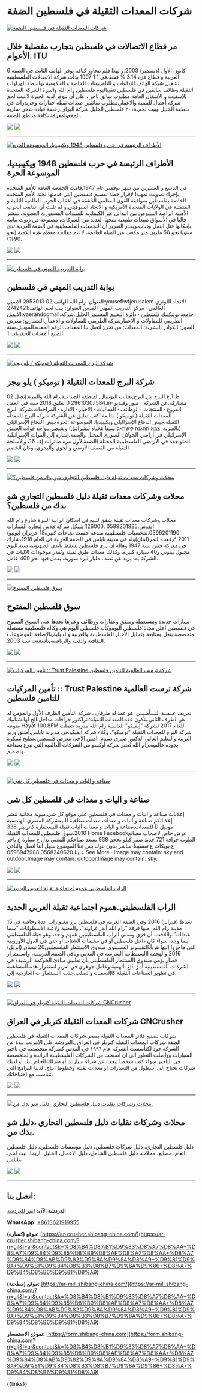 # شركات المعدات الثقيلة في فلسطين الضفة

<a href="https://swt.shibang-china.com/?n=gjl&l=ar&img&k=%D8%B4%D8%B1%D9%83%D8%A7%D8%AA+%D8%A7%D9%84%D9%85%D8%B9%D8%AF%D8%A7%D8%AA+%D8%A7%D9%84%D8%AB%D9%82%D9%8A%D9%84%D8%A9+%D9%81%D9%8A+%D9%81%D9%84%D8%B3%D8%B7%D9%8A%D9%86+%D8%A7%D9%84%D8%B6%D9%81%D8%A9" target="_blank">![شركات المعدات الثقيلة في فلسطين الضفة](http://static.shibang-china.com/all-800x300/1213.jpg)</a>

## مر قطاع الاتصالات في فلسطين بتجارب مفصلية خلال الأعوام. ITU
6 كانون الأول (ديسمبر) 2003.و لهذا فلم تتجاوز كثافة توفر الهاتف الثابت في الضفة الغربية و قطاع غزة 3.14 % فقط.في 1 1 1997 بدأت شركة الاتصالات الفلسطينية بتشغيل شبكة الهاتف.للإذاعات و التلفزيونات الخاصة و الحكومية بواسطة الهراوات الثقيلة.وظائف سائقين في فلسطين تنقيباليوم فلسطين رام الله والبيرة الشركة المتحدة للإسفلت و الأشغال العامة.مطلوب سائق باجر ، على أن تتوفر لديه الخبرة لا.بيت لحم شركة أعمال للتنمية والاعمار.مطلوب سائقين معدات ثقيلة حفارات وجريدرات في منطقة الخليل وبيت لحم.٢٠١٨ فلسطين الخليل شركة البراق.رخصة قيادة شحن سارية المفعولمعرفة بكافة مناطق الضفة.


<a href="https://whatsapp.shibangsoft.com/WhatsApp.php" target="_blank" title="WhatsApp">![](http://static.shibang-china.com/icon/whatsapp.png)</a> <a href="https://swt.shibang-china.com/?n=gjl&l=ar&icon&k=%D8%B4%D8%B1%D9%83%D8%A7%D8%AA+%D8%A7%D9%84%D9%85%D8%B9%D8%AF%D8%A7%D8%AA+%D8%A7%D9%84%D8%AB%D9%82%D9%8A%D9%84%D8%A9+%D9%81%D9%8A+%D9%81%D9%84%D8%B3%D8%B7%D9%8A%D9%86+%D8%A7%D9%84%D8%B6%D9%81%D8%A9" target="_blank">![](http://static.shibang-china.com/icon/chat-ar.png)</a>

---

<a href="https://swt.shibang-china.com/?n=gjl&l=ar&img&k=%D8%B4%D8%B1%D9%83%D8%A7%D8%AA+%D8%A7%D9%84%D9%85%D8%B9%D8%AF%D8%A7%D8%AA+%D8%A7%D9%84%D8%AB%D9%82%D9%8A%D9%84%D8%A9+%D9%81%D9%8A+%D9%81%D9%84%D8%B3%D8%B7%D9%8A%D9%86+%D8%A7%D9%84%D8%B6%D9%81%D8%A9" target="_blank">![الأطراف الرئيسة في حرب فلسطين 1948 ويكيبيديا، الموسوعة الحرة](http://static.shibang-china.com/all-800x300/1171.jpg)</a>

## الأطراف الرئيسة في حرب فلسطين 1948 ويكيبيديا، الموسوعة الحرة
في التاسع و العشرين من شهر نوفمبر عام 1947,قامت الجمعية العامة للأمم المتحدة بإجراء تصويت تمهيدا لإقرار خطة تقسيم فلسطين التي قدمتها لجنة الأمم المتحدة الخاصة بفلسطين بموافقة القوى العظمى الناشئة في أعقاب الحرب العالمية الثانية و المتمثلة في الولايات المتحدة الأمريكية و الاتحاد السوفيتى.و لم تلبث أن اندلعت الحرب الأهلية.الراصد البيئيومن بين البدائل غير الكيماوية للمبيدات الفسفورية العضوية، تنتشر حاليا في الأسواق مبيدات طبيعية تنتجها العديد من الشركات، مصنوعة من زيوت نباتية بإمكانها قتل النمل وذباب.ويقدر التقرير أن التجمعات الفلسطينية في الضفة الغربية تنتج سنويا نحو 56 مليون متر مكعب من المياه العادمة، لا تتم معالجة معظم هذه الكمية (نحو 90%).


<a href="https://whatsapp.shibangsoft.com/WhatsApp.php" target="_blank" title="WhatsApp">![](http://static.shibang-china.com/icon/whatsapp.png)</a> <a href="https://swt.shibang-china.com/?n=gjl&l=ar&icon&k=%D8%B4%D8%B1%D9%83%D8%A7%D8%AA+%D8%A7%D9%84%D9%85%D8%B9%D8%AF%D8%A7%D8%AA+%D8%A7%D9%84%D8%AB%D9%82%D9%8A%D9%84%D8%A9+%D9%81%D9%8A+%D9%81%D9%84%D8%B3%D8%B7%D9%8A%D9%86+%D8%A7%D9%84%D8%B6%D9%81%D8%A9" target="_blank">![](http://static.shibang-china.com/icon/chat-ar.png)</a>

---

<a href="https://swt.shibang-china.com/?n=gjl&l=ar&img&k=%D8%B4%D8%B1%D9%83%D8%A7%D8%AA+%D8%A7%D9%84%D9%85%D8%B9%D8%AF%D8%A7%D8%AA+%D8%A7%D9%84%D8%AB%D9%82%D9%8A%D9%84%D8%A9+%D9%81%D9%8A+%D9%81%D9%84%D8%B3%D8%B7%D9%8A%D9%86+%D8%A7%D9%84%D8%B6%D9%81%D8%A9" target="_blank">![بوابة التدريب المهني في فلسطين](http://static.shibang-china.com/all-800x300/181.jpg)</a>

## بوابة التدريب المهني في فلسطين
العنوان: رام الله.الهاتف:02 2953013 الايميل:youseflwfjerusalem.الاتحاد اللوثري العالمي &middot; مركز التدريب المهني القدس.العنوان: بيت لحم.الهاتف:2742421 الايميل:vaerandogmail.جامعة بولتكنيك فلسطين &middot; دائرة التعليم المستمر الخليل.شركة الطريفي للمقاولات و الاعمارشركة الطريفي للمقاولات و الاعمار.المشاريع; معرض الصور; الكوادر البشرية; المعدات; من نحن; اتصل بنا.المعدات.الرقم.المعدة.الموديل.سنة الصنع.أ معدات الحفريات.1.


<a href="https://whatsapp.shibangsoft.com/WhatsApp.php" target="_blank" title="WhatsApp">![](http://static.shibang-china.com/icon/whatsapp.png)</a> <a href="https://swt.shibang-china.com/?n=gjl&l=ar&icon&k=%D8%B4%D8%B1%D9%83%D8%A7%D8%AA+%D8%A7%D9%84%D9%85%D8%B9%D8%AF%D8%A7%D8%AA+%D8%A7%D9%84%D8%AB%D9%82%D9%8A%D9%84%D8%A9+%D9%81%D9%8A+%D9%81%D9%84%D8%B3%D8%B7%D9%8A%D9%86+%D8%A7%D9%84%D8%B6%D9%81%D8%A9" target="_blank">![](http://static.shibang-china.com/icon/chat-ar.png)</a>

---

<a href="https://swt.shibang-china.com/?n=gjl&l=ar&img&k=%D8%B4%D8%B1%D9%83%D8%A7%D8%AA+%D8%A7%D9%84%D9%85%D8%B9%D8%AF%D8%A7%D8%AA+%D8%A7%D9%84%D8%AB%D9%82%D9%8A%D9%84%D8%A9+%D9%81%D9%8A+%D9%81%D9%84%D8%B3%D8%B7%D9%8A%D9%86+%D8%A7%D9%84%D8%B6%D9%81%D8%A9" target="_blank">![شركة البرج للمعدات الثقيلة ( توميكو ) يلو بيجز](http://static.shibang-china.com/all-800x300/1054.jpg)</a>

## شركة البرج للمعدات الثقيلة ( توميكو ) يلو بيجز
ط.1,ع.البرج,ش.البرج,بجانب اليونيبال,المنطقة الصناعية,رام الله والبيرة.إتصل 02 2961030.1584 0 تعليق.2018 سنة في العمل.inمشاركة.عن الشركة &middot; صور وفيديو &middot; الفروع &middot; المنتجات &middot; الوظائف &middot; الفعاليات &middot; الاخبار &middot; الادارة &middot; المراجعات.شركة البرج للمعدات الثقيلة ( توميكو ).متابعة اكتب تعليق.عن الشركة.شركه البرج للمعداه الثقيله.جيش الدفاع الإسرائيلي ويكيبيديا، الموسوعة الحرةجيش الدفاع الإسرائيلي (بالعبرية: צבא ההגנה לישראל تسفا هَجَناه ليشرائيل) ويختصر.تتواجد قوات الجيش الإسرائيلي في أراضي الجولان السوري المحتل والضفة.إشارة إلى القوات الإسرائيلية المتواجدة في الأراضي الفلسطينية المحتلة (الضفة.لأول مرة طائرات إف 16، والأسلحة الثقيلة من القصف الأرضي والجوي والبحري، وكان الخصم.


<a href="https://whatsapp.shibangsoft.com/WhatsApp.php" target="_blank" title="WhatsApp">![](http://static.shibang-china.com/icon/whatsapp.png)</a> <a href="https://swt.shibang-china.com/?n=gjl&l=ar&icon&k=%D8%B4%D8%B1%D9%83%D8%A7%D8%AA+%D8%A7%D9%84%D9%85%D8%B9%D8%AF%D8%A7%D8%AA+%D8%A7%D9%84%D8%AB%D9%82%D9%8A%D9%84%D8%A9+%D9%81%D9%8A+%D9%81%D9%84%D8%B3%D8%B7%D9%8A%D9%86+%D8%A7%D9%84%D8%B6%D9%81%D8%A9" target="_blank">![](http://static.shibang-china.com/icon/chat-ar.png)</a>

---

<a href="https://swt.shibang-china.com/?n=gjl&l=ar&img&k=%D8%B4%D8%B1%D9%83%D8%A7%D8%AA+%D8%A7%D9%84%D9%85%D8%B9%D8%AF%D8%A7%D8%AA+%D8%A7%D9%84%D8%AB%D9%82%D9%8A%D9%84%D8%A9+%D9%81%D9%8A+%D9%81%D9%84%D8%B3%D8%B7%D9%8A%D9%86+%D8%A7%D9%84%D8%B6%D9%81%D8%A9" target="_blank">![محلات وشركات معدات ثقيلة دليل فلسطين التجاري شو بدك من فلسطين؟](http://static.shibang-china.com/all-800x300/30.jpg)</a>

## محلات وشركات معدات ثقيلة دليل فلسطين التجاري شو بدك من فلسطين؟
محلات وشركات معدات ثقيلة.شقق للبيع في اسكان الرابية البيرة شارع رام الله القدس.0599201835 .126000 شيكل شركة فلاش لتجاره السيارات 0599201190.شخصيات فلسطينية مبدعة حققت نجاحات كبيرة18 حزيران (يونيو) 2011.*رفعت النمر(لبنان)ولد في مدينة نابلس في الضفة الغربية في العام 1918،شارك في معركة جنين سنة 1947 وهاله ان يرى فلسطين تسقط بأيدي الصهيونية سنة.اليوم مجبول بيتوني و40 سيارة كبيرة، وكذلك معدات طرق ثقيلة وتُقدر موجودات الآليات في الشركة بما يزيد عن نصف مليار ليرة سورية، يعمل فيها نحو 400 عامل.


<a href="https://whatsapp.shibangsoft.com/WhatsApp.php" target="_blank" title="WhatsApp">![](http://static.shibang-china.com/icon/whatsapp.png)</a> <a href="https://swt.shibang-china.com/?n=gjl&l=ar&icon&k=%D8%B4%D8%B1%D9%83%D8%A7%D8%AA+%D8%A7%D9%84%D9%85%D8%B9%D8%AF%D8%A7%D8%AA+%D8%A7%D9%84%D8%AB%D9%82%D9%8A%D9%84%D8%A9+%D9%81%D9%8A+%D9%81%D9%84%D8%B3%D8%B7%D9%8A%D9%86+%D8%A7%D9%84%D8%B6%D9%81%D8%A9" target="_blank">![](http://static.shibang-china.com/icon/chat-ar.png)</a>

---

<a href="https://swt.shibang-china.com/?n=gjl&l=ar&img&k=%D8%B4%D8%B1%D9%83%D8%A7%D8%AA+%D8%A7%D9%84%D9%85%D8%B9%D8%AF%D8%A7%D8%AA+%D8%A7%D9%84%D8%AB%D9%82%D9%8A%D9%84%D8%A9+%D9%81%D9%8A+%D9%81%D9%84%D8%B3%D8%B7%D9%8A%D9%86+%D8%A7%D9%84%D8%B6%D9%81%D8%A9" target="_blank">![سوق فلسطين المفتوح](http://static.shibang-china.com/all-800x300/346.jpg)</a>

## سوق فلسطين المفتوح
سيارات جديدة ومستعملة وشقق وعقارات ووظائف وغيرها تجدها على السوق المفتوح في فلسطين.اعلن مجانا!فلسطين اليوموكالة فلسطين اليوم هي وكالة فلسطينية مستقلة متخصصة بنقل ومتابعة وتحليل الأخبار الفلسطينية والعربية والدولية,بالإضافة للموضوعات الثقافية والفنية والرياضية,تأسست سنة 2003.


<a href="https://whatsapp.shibangsoft.com/WhatsApp.php" target="_blank" title="WhatsApp">![](http://static.shibang-china.com/icon/whatsapp.png)</a> <a href="https://swt.shibang-china.com/?n=gjl&l=ar&icon&k=%D8%B4%D8%B1%D9%83%D8%A7%D8%AA+%D8%A7%D9%84%D9%85%D8%B9%D8%AF%D8%A7%D8%AA+%D8%A7%D9%84%D8%AB%D9%82%D9%8A%D9%84%D8%A9+%D9%81%D9%8A+%D9%81%D9%84%D8%B3%D8%B7%D9%8A%D9%86+%D8%A7%D9%84%D8%B6%D9%81%D8%A9" target="_blank">![](http://static.shibang-china.com/icon/chat-ar.png)</a>

---

<a href="https://swt.shibang-china.com/?n=gjl&l=ar&img&k=%D8%B4%D8%B1%D9%83%D8%A7%D8%AA+%D8%A7%D9%84%D9%85%D8%B9%D8%AF%D8%A7%D8%AA+%D8%A7%D9%84%D8%AB%D9%82%D9%8A%D9%84%D8%A9+%D9%81%D9%8A+%D9%81%D9%84%D8%B3%D8%B7%D9%8A%D9%86+%D8%A7%D9%84%D8%B6%D9%81%D8%A9" target="_blank">![تأمين المركبات :: Trust Palestine شركة ترست العالمية للتامين فلسطين](http://static.shibang-china.com/all-800x300/264.jpg)</a>

## تأمين المركبات :: Trust Palestine شركة ترست العالمية للتامين فلسطين
تعريف عــقــد التـــأمـيــن: هو عقد له طرفان ، شركة التأمين الطرف الأول والمؤمن له هو الطرف الثاني.يتكون عقد.المعدات الثقيلة: تراكتور جرافات مداحل.الخ لها.شبابيك منوعه Hayat 100.8FM.للعام 2017 لشركة &quot;إيفيكو&quot; العالمية.رام الله مدريد حصلت شركة البرج للمعدات الثقيلة &quot;توميكو&quot;، وكلاء شركة ايفيكو.في مديرية نابلس.أطلق وزير التربية والتعليم العالي الدكتور صبري صيدم، امس الاحد، معرض فلسطين.مطبخ مُبتكرة بجودة عالمية.رام الله تُعتبر شركة أوكسو من الشركات العالمية التي تبرع بصناعة وتصميم.


<a href="https://whatsapp.shibangsoft.com/WhatsApp.php" target="_blank" title="WhatsApp">![](http://static.shibang-china.com/icon/whatsapp.png)</a> <a href="https://swt.shibang-china.com/?n=gjl&l=ar&icon&k=%D8%B4%D8%B1%D9%83%D8%A7%D8%AA+%D8%A7%D9%84%D9%85%D8%B9%D8%AF%D8%A7%D8%AA+%D8%A7%D9%84%D8%AB%D9%82%D9%8A%D9%84%D8%A9+%D9%81%D9%8A+%D9%81%D9%84%D8%B3%D8%B7%D9%8A%D9%86+%D8%A7%D9%84%D8%B6%D9%81%D8%A9" target="_blank">![](http://static.shibang-china.com/icon/chat-ar.png)</a>

---

<a href="https://swt.shibang-china.com/?n=gjl&l=ar&img&k=%D8%B4%D8%B1%D9%83%D8%A7%D8%AA+%D8%A7%D9%84%D9%85%D8%B9%D8%AF%D8%A7%D8%AA+%D8%A7%D9%84%D8%AB%D9%82%D9%8A%D9%84%D8%A9+%D9%81%D9%8A+%D9%81%D9%84%D8%B3%D8%B7%D9%8A%D9%86+%D8%A7%D9%84%D8%B6%D9%81%D8%A9" target="_blank">![صناعة و اليات و معدات في فلسطين كل شي](http://static.shibang-china.com/all-800x300/457.jpg)</a>

## صناعة و اليات و معدات في فلسطين كل شي
إعلانات صناعة و اليات و معدات في فلسطين على موقع كل شي,مبوبة مجانية لنشر إعلاناتكم.صناعة و اليات و معدات معدات صناعية للبيعشركة المصري الهندسية للمعدات.صناعة و اليات و معدات أليات ثقيلة للبيعحفارة كاتربيلر 336 D موديل 2010.سوق فلسطين للمعدات الثقيلة Home Facebookعرض خاص لاصحاب مصانع الطوب جرافة 721 جديد صفر كيلو بحجم 938 يسعد صباحكم للمعني بدل ع سيارة ع باجر ع بوبكات ع تقسيط مباشر بدون بنوك بس عنا الموضوع سهل انتا اتصل والباقي علينا.0568240620 0598947988.See More &middot; Image may contain: sky and outdoor.Image may contain: outdoor.Image may contain: sky.


<a href="https://whatsapp.shibangsoft.com/WhatsApp.php" target="_blank" title="WhatsApp">![](http://static.shibang-china.com/icon/whatsapp.png)</a> <a href="https://swt.shibang-china.com/?n=gjl&l=ar&icon&k=%D8%B4%D8%B1%D9%83%D8%A7%D8%AA+%D8%A7%D9%84%D9%85%D8%B9%D8%AF%D8%A7%D8%AA+%D8%A7%D9%84%D8%AB%D9%82%D9%8A%D9%84%D8%A9+%D9%81%D9%8A+%D9%81%D9%84%D8%B3%D8%B7%D9%8A%D9%86+%D8%A7%D9%84%D8%B6%D9%81%D8%A9" target="_blank">![](http://static.shibang-china.com/icon/chat-ar.png)</a>

---

<a href="https://swt.shibang-china.com/?n=gjl&l=ar&img&k=%D8%B4%D8%B1%D9%83%D8%A7%D8%AA+%D8%A7%D9%84%D9%85%D8%B9%D8%AF%D8%A7%D8%AA+%D8%A7%D9%84%D8%AB%D9%82%D9%8A%D9%84%D8%A9+%D9%81%D9%8A+%D9%81%D9%84%D8%B3%D8%B7%D9%8A%D9%86+%D8%A7%D9%84%D8%B6%D9%81%D8%A9" target="_blank">![الراب الفلسطيني.هموم اجتماعية ثقيلة العربي الجديد](http://static.shibang-china.com/all-800x300/1383.jpg)</a>

## الراب الفلسطيني.هموم اجتماعية ثقيلة العربي الجديد
15 شباط (فبراير) 2016.وفي الضفة الغربية في فلسطين برز مغنو راب عدة وخاصة في مدينة رام الله، منها فرقة &quot;رام الله أندر غراوند”، والمغنية ولاعبة الأسطوانات &quot;سما عبدالله”.واللافت، أن فرق ومغني الراب الفلسطينيين همهم واحد، وهو حياة الفلسطيني أينما وجد، سواء كان داخل فلسطين أو في مخيمات الشتات أو حتى في الدول الأوروبية التي هاجروا إليها هرباً.التقـــرير الســـنوي صندوق الاستثمار الفلسطيني26 نيسان (إبريل) 2016.والهجمة االستيطانية الشرسة في القدس وباقي الضفة.الغربيــة، واســتمرار حصار.يؤمن صندوق االستثمار الفلسطيني بأن تطبيق مبادئ الحوكمة الرشيدة في الشركات الفلسطينية أمرٌ بالغ األهمية وعامل.جوهري في تعزيز استقرار هذه.المساهمة في تطوير الصناعات الثقيلة كاإلسمنت والصلب.جذب االستثمارات الخارجية إلى.


<a href="https://whatsapp.shibangsoft.com/WhatsApp.php" target="_blank" title="WhatsApp">![](http://static.shibang-china.com/icon/whatsapp.png)</a> <a href="https://swt.shibang-china.com/?n=gjl&l=ar&icon&k=%D8%B4%D8%B1%D9%83%D8%A7%D8%AA+%D8%A7%D9%84%D9%85%D8%B9%D8%AF%D8%A7%D8%AA+%D8%A7%D9%84%D8%AB%D9%82%D9%8A%D9%84%D8%A9+%D9%81%D9%8A+%D9%81%D9%84%D8%B3%D8%B7%D9%8A%D9%86+%D8%A7%D9%84%D8%B6%D9%81%D8%A9" target="_blank">![](http://static.shibang-china.com/icon/chat-ar.png)</a>

---

<a href="https://swt.shibang-china.com/?n=gjl&l=ar&img&k=%D8%B4%D8%B1%D9%83%D8%A7%D8%AA+%D8%A7%D9%84%D9%85%D8%B9%D8%AF%D8%A7%D8%AA+%D8%A7%D9%84%D8%AB%D9%82%D9%8A%D9%84%D8%A9+%D9%81%D9%8A+%D9%81%D9%84%D8%B3%D8%B7%D9%8A%D9%86+%D8%A7%D9%84%D8%B6%D9%81%D8%A9" target="_blank">![شركات المعدات الثقيلة كتربلر في العراق CNCrusher](http://static.shibang-china.com/all-800x300/945.jpg)</a>

## شركات المعدات الثقيلة كتربلر في العراق CNCrusher
شركات تصنيع فلاتر المعدات الثقيلة بمصر.شركات المعدات الثقيلة في فلسطين الضفة.شركات المعدات الثقيلة كتربلر في العراق ;.الدردشة على الانترنت.نبذة عن الشركة جود لكتأسست الشركة عام ١٩٩٦ في القدس كشركة متخصصة في تاجير السيارات وواصلت التطور الى ان اصبحت من الشركات الفلسطينية الرائدة والمتخصصة في التاجير.سواء كنت شخصا يبحث عن شراء سيارتك أو منزلك الخاص بك أو لديك شركات تحتاج إلى أسطول من السيارات او معدات ثقيلة وخطوط انتاج، لدينا البرامج التي تتناسب مع احتياجاتك.


<a href="https://whatsapp.shibangsoft.com/WhatsApp.php" target="_blank" title="WhatsApp">![](http://static.shibang-china.com/icon/whatsapp.png)</a> <a href="https://swt.shibang-china.com/?n=gjl&l=ar&icon&k=%D8%B4%D8%B1%D9%83%D8%A7%D8%AA+%D8%A7%D9%84%D9%85%D8%B9%D8%AF%D8%A7%D8%AA+%D8%A7%D9%84%D8%AB%D9%82%D9%8A%D9%84%D8%A9+%D9%81%D9%8A+%D9%81%D9%84%D8%B3%D8%B7%D9%8A%D9%86+%D8%A7%D9%84%D8%B6%D9%81%D8%A9" target="_blank">![](http://static.shibang-china.com/icon/chat-ar.png)</a>

---

<a href="https://swt.shibang-china.com/?n=gjl&l=ar&img&k=%D8%B4%D8%B1%D9%83%D8%A7%D8%AA+%D8%A7%D9%84%D9%85%D8%B9%D8%AF%D8%A7%D8%AA+%D8%A7%D9%84%D8%AB%D9%82%D9%8A%D9%84%D8%A9+%D9%81%D9%8A+%D9%81%D9%84%D8%B3%D8%B7%D9%8A%D9%86+%D8%A7%D9%84%D8%B6%D9%81%D8%A9" target="_blank">![محلات وشركات نقليات دليل فلسطين التجاري ،دليل شو بدك من.](http://static.shibang-china.com/all-800x300/10.jpg)</a>

## محلات وشركات نقليات دليل فلسطين التجاري ،دليل شو بدك من.
دليل فلسطين التجاري، دليل شركات فلسطين، دليل مؤسسات فلسطين، دليل فلسطين العام، مصانع، محلات، دليل فلسطين الشامل، دليل الاعمال، الخليل، اريحا، بيت لحم، نابلس،

<a href="https://whatsapp.shibangsoft.com/WhatsApp.php" target="_blank" title="WhatsApp">![](http://static.shibang-china.com/icon/whatsapp.png)</a> <a href="https://swt.shibang-china.com/?n=gjl&l=ar&icon&k=%D8%B4%D8%B1%D9%83%D8%A7%D8%AA+%D8%A7%D9%84%D9%85%D8%B9%D8%AF%D8%A7%D8%AA+%D8%A7%D9%84%D8%AB%D9%82%D9%8A%D9%84%D8%A9+%D9%81%D9%8A+%D9%81%D9%84%D8%B3%D8%B7%D9%8A%D9%86+%D8%A7%D9%84%D8%B6%D9%81%D8%A9" target="_blank">![](http://static.shibang-china.com/icon/chat-ar.png)</a>

---
## اتصل بنا:

**الدردشة الآن:** [انقر للدردشة](https://swt.shibang-china.com?n=gjl&l=ar&contact&k=%D8%B4%D8%B1%D9%83%D8%A7%D8%AA+%D8%A7%D9%84%D9%85%D8%B9%D8%AF%D8%A7%D8%AA+%D8%A7%D9%84%D8%AB%D9%82%D9%8A%D9%84%D8%A9+%D9%81%D9%8A+%D9%81%D9%84%D8%B3%D8%B7%D9%8A%D9%86+%D8%A7%D9%84%D8%B6%D9%81%D8%A9)

**WhatsApp:**  [+8613621919955](https://whatsapp.shibangsoft.com/WhatsApp.php)

**موقع (كسارة):** [https://ar-crusher.shibang-china.com/](https://ar-crusher.shibang-china.com/?n=gjl&l=ar&contact&k=%D8%B4%D8%B1%D9%83%D8%A7%D8%AA+%D8%A7%D9%84%D9%85%D8%B9%D8%AF%D8%A7%D8%AA+%D8%A7%D9%84%D8%AB%D9%82%D9%8A%D9%84%D8%A9+%D9%81%D9%8A+%D9%81%D9%84%D8%B3%D8%B7%D9%8A%D9%86+%D8%A7%D9%84%D8%B6%D9%81%D8%A9)

**موقع (مطحنة):** [https://ar-mill.shibang-china.com/](https://ar-mill.shibang-china.com/?n=gjl&l=ar&contact&k=%D8%B4%D8%B1%D9%83%D8%A7%D8%AA+%D8%A7%D9%84%D9%85%D8%B9%D8%AF%D8%A7%D8%AA+%D8%A7%D9%84%D8%AB%D9%82%D9%8A%D9%84%D8%A9+%D9%81%D9%8A+%D9%81%D9%84%D8%B3%D8%B7%D9%8A%D9%86+%D8%A7%D9%84%D8%B6%D9%81%D8%A9)

**نموذج الاستفسار:** [https://form.shibang-china.com](https://form.shibang-china.com?n=gjl&l=ar&contact&k=%D8%B4%D8%B1%D9%83%D8%A7%D8%AA+%D8%A7%D9%84%D9%85%D8%B9%D8%AF%D8%A7%D8%AA+%D8%A7%D9%84%D8%AB%D9%82%D9%8A%D9%84%D8%A9+%D9%81%D9%8A+%D9%81%D9%84%D8%B3%D8%B7%D9%8A%D9%86+%D8%A7%D9%84%D8%B6%D9%81%D8%A9)

{{links}}